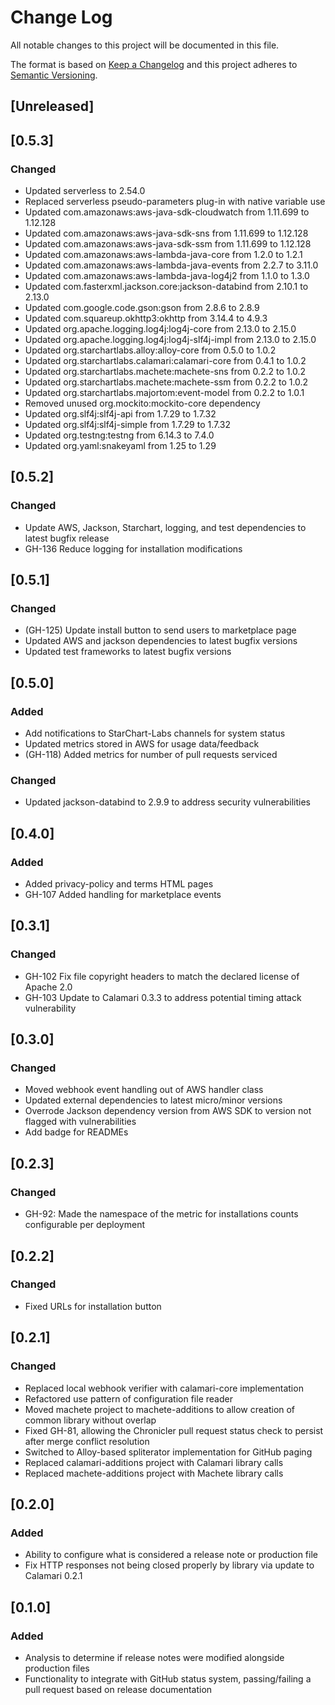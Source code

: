 # Change Log
All notable changes to this project will be documented in this file.

The format is based on [Keep a Changelog](http://keepachangelog.com/)
and this project adheres to [Semantic Versioning](http://semver.org/).

## [Unreleased]

## [0.5.3]
### Changed
- Updated serverless to 2.54.0
- Replaced serverless pseudo-parameters plug-in with native variable use
- Updated com.amazonaws:aws-java-sdk-cloudwatch from 1.11.699 to 1.12.128
- Updated com.amazonaws:aws-java-sdk-sns from 1.11.699 to 1.12.128
- Updated com.amazonaws:aws-java-sdk-ssm from 1.11.699 to 1.12.128
- Updated com.amazonaws:aws-lambda-java-core from 1.2.0 to 1.2.1
- Updated com.amazonaws:aws-lambda-java-events from 2.2.7 to 3.11.0
- Updated com.amazonaws:aws-lambda-java-log4j2 from 1.1.0 to 1.3.0
- Updated com.fasterxml.jackson.core:jackson-databind from 2.10.1 to 2.13.0
- Updated com.google.code.gson:gson from 2.8.6 to 2.8.9
- Updated com.squareup.okhttp3:okhttp from 3.14.4 to 4.9.3
- Updated org.apache.logging.log4j:log4j-core from 2.13.0 to 2.15.0
- Updated org.apache.logging.log4j:log4j-slf4j-impl from 2.13.0 to 2.15.0
- Updated org.starchartlabs.alloy:alloy-core from 0.5.0 to 1.0.2
- Updated org.starchartlabs.calamari:calamari-core from 0.4.1 to 1.0.2
- Updated org.starchartlabs.machete:machete-sns from 0.2.2 to 1.0.2
- Updated org.starchartlabs.machete:machete-ssm from 0.2.2 to 1.0.2
- Updated org.starchartlabs.majortom:event-model from 0.2.2 to 1.0.1
- Removed unused org.mockito:mockito-core dependency
- Updated org.slf4j:slf4j-api from 1.7.29 to 1.7.32
- Updated org.slf4j:slf4j-simple from 1.7.29 to 1.7.32
- Updated org.testng:testng from 6.14.3 to 7.4.0
- Updated org.yaml:snakeyaml from 1.25 to 1.29

## [0.5.2]
### Changed
- Update AWS, Jackson, Starchart, logging, and test dependencies to latest bugfix release
- GH-136 Reduce logging for installation modifications

## [0.5.1]
### Changed
- (GH-125) Update install button to send users to marketplace page
- Updated AWS and jackson dependencies to latest bugfix versions
- Updated test frameworks to latest bugfix versions

## [0.5.0]
### Added
- Add notifications to StarChart-Labs channels for system status
- Updated metrics stored in AWS for usage data/feedback
- (GH-118) Added metrics for number of pull requests serviced

### Changed
- Updated jackson-databind to 2.9.9 to address security vulnerabilities

## [0.4.0]
### Added
- Added privacy-policy and terms HTML pages
- GH-107 Added handling for marketplace events

## [0.3.1]
### Changed
- GH-102 Fix file copyright headers to match the declared license of Apache 2.0
- GH-103 Update to Calamari 0.3.3 to address potential timing attack vulnerability

## [0.3.0]
### Changed
- Moved webhook event handling out of AWS handler class
- Updated external dependencies to latest micro/minor versions
- Overrode Jackson dependency version from AWS SDK to version not flagged with vulnerabilities
- Add badge for READMEs

## [0.2.3]
### Changed
- GH-92: Made the namespace of the metric for installations counts configurable per deployment

## [0.2.2]
### Changed
- Fixed URLs for installation button

## [0.2.1]
### Changed
- Replaced local webhook verifier with calamari-core implementation
- Refactored use pattern of configuration file reader
- Moved machete project to machete-additions to allow creation of common library without overlap
- Fixed GH-81, allowing the Chronicler pull request status check to persist after merge conflict resolution
- Switched to Alloy-based spliterator implementation for GitHub paging
- Replaced calamari-additions project with Calamari library calls
- Replaced machete-additions project with Machete library calls

## [0.2.0]
### Added
- Ability to configure what is considered a release note or production file
- Fix HTTP responses not being closed properly by library via update to Calamari 0.2.1

## [0.1.0]
### Added
- Analysis to determine if release notes were modified alongside production files
- Functionality to integrate with GitHub status system, passing/failing a pull request based on release documentation

